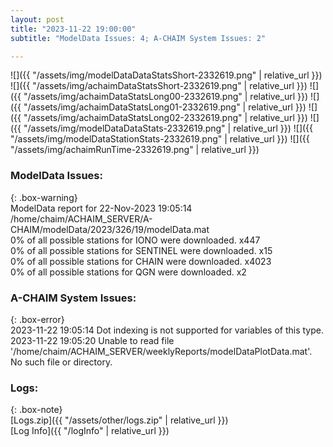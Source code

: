 ```yaml
---
layout: post
title: "2023-11-22 19:00:00"
subtitle: "ModelData Issues: 4; A-CHAIM System Issues: 2"

---
```


![]({{ "/assets/img/modelDataDataStatsShort-2332619.png" | relative_url }})
![]({{ "/assets/img/achaimDataStatsShort-2332619.png" | relative_url }})
![]({{ "/assets/img/achaimDataStatsLong00-2332619.png" | relative_url }})
![]({{ "/assets/img/achaimDataStatsLong01-2332619.png" | relative_url }})
![]({{ "/assets/img/achaimDataStatsLong02-2332619.png" | relative_url }})
![]({{ "/assets/img/modelDataDataStats-2332619.png" | relative_url }})
![]({{ "/assets/img/modelDataStationStats-2332619.png" | relative_url }})
![]({{ "/assets/img/achaimRunTime-2332619.png" | relative_url }})


### ModelData Issues:  
  
{: .box-warning}  
 ModelData report for 22-Nov-2023 19:05:14   
 /home/chaim/ACHAIM_SERVER/A-CHAIM/modelData/2023/326/19/modelData.mat   
 0% of all possible stations for IONO were downloaded. x447   
 0% of all possible stations for SENTINEL were downloaded. x15   
 0% of all possible stations for CHAIN were downloaded. x4023   
 0% of all possible stations for QGN were downloaded. x2   
  
### A-CHAIM System Issues:  
  
{: .box-error}  
2023-11-22 19:05:14 Dot indexing is not supported for variables of this type.  
2023-11-22 19:05:20 Unable to read file '/home/chaim/ACHAIM_SERVER/weeklyReports/modelDataPlotData.mat'. No such file or directory.  

### Logs:  
  
{: .box-note}  
[Logs.zip]({{ "/assets/other/logs.zip" | relative_url }})  
[Log Info]({{ "/logInfo" | relative_url }})  
